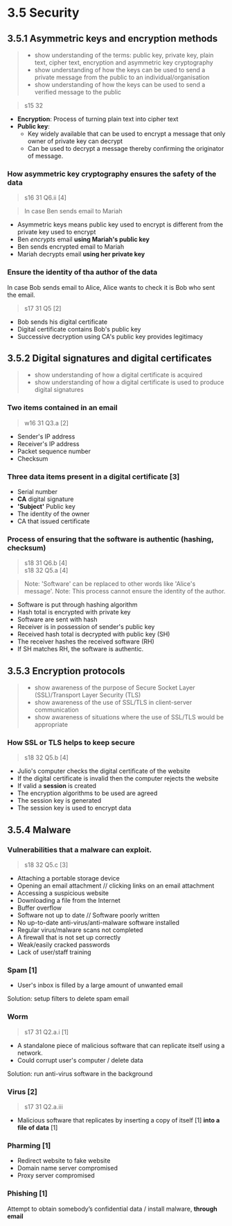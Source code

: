 # 3.5 Security

3.5.1 Asymmetric keys and encryption methods
----------
> - show understanding of the terms: public key, private key, plain text, cipher text, encryption and asymmetric key cryptography
> - show understanding of how the keys can be used to send a private message from the public to an individual/organisation
> - show understanding of how the keys can be used to send a verified message to the public


> s15 32

- **Encryption**: Process of turning plain text into cipher text
- **Public key**:
  - Key widely available that can be used to encrypt a message that only owner of private key can decrypt
  - Can be used to decrypt a message thereby confirming the originator of message.

### How asymmetric key cryptography ensures the safety of the data
> s16 31 Q6.ii \[4\]

> In case Ben sends email to Mariah

- Asymmetric keys means public key used to encrypt is different from the private key used to encrypt
- Ben *encrypts* email **using Mariah's public key**
- Ben sends encrypted email to Mariah
- Mariah decrypts email **using her private key**

### Ensure the identity of tha author of the data
In case Bob sends email to Alice, Alice wants to check it is Bob who sent the email.

> s17 31 Q5 \[2\]

- Bob sends his digital certificate
- Digital certificate contains Bob's public key
- Successive decryption using CA's public key provides legitimacy

3.5.2 Digital signatures and digital certificates
-------------------------------------------------
> - show understanding of how a digital certificate is acquired
> - show understanding of how a digital certificate is used to produce digital signatures

### Two items contained in an email
> w16 31 Q3.a \[2\]

- Sender's IP address
- Receiver's IP address
- Packet sequence number
- Checksum

### Three data items present in a digital certificate \[3\]
- Serial number
- **CA** digital signature
- **'Subject'** Public key
- The identity of the owner
- CA that issued certificate

### Process of ensuring that the software is authentic (hashing, checksum)
> s18 31 Q6.b \[4\]  
> s18 32 Q5.a \[4\]

> Note: 'Software' can be replaced to other words like 'Alice's message'.
> Note: This process cannot ensure the identity of the author.

- Software is put through hashing algorithm
- Hash total is encrypted with private key
- Software are sent with hash
- Receiver is in possession of sender's public key
- Received hash total is decrypted with public key (SH)
- The receiver hashes the received software (RH)
- If SH matches RH, the software is authentic.

3.5.3 Encryption protocols
--------------------------
> - show awareness of the purpose of Secure Socket Layer (SSL)/Transport Layer Security (TLS)
> - show awareness of the use of SSL/TLS in client-server communication
> - show awareness of situations where the use of SSL/TLS would be appropriate

### How SSL or TLS helps to keep secure
> s18 32 Q5.b \[4\]

- Julio's computer checks the digital certificate of the website
- If the digital certificate is invalid then the computer rejects the website
- If valid a **session** is created
- The encryption algorithms to be used are agreed
- The session key is generated
- The session key is used to encrypt data

3.5.4 Malware
-------------

### Vulnerabilities that a malware can exploit.
> s18 32 Q5.c \[3\]

- Attaching a portable storage device
- Opening an email attachment // clicking links on an email attachment
- Accessing a suspicious website
- Downloading a file from the Internet
- Buffer overflow
- Software not up to date // Software poorly written
- No up-to-date anti-virus/anti-malware software installed
- Regular virus/malware scans not completed
- A firewall that is not set up correctly
- Weak/easily cracked passwords
- Lack of user/staff training

### Spam \[1\]
- User's inbox is filled by a large amount of unwanted email

Solution: setup filters to delete spam email

### Worm
> s17 31 Q2.a.i \[1\]

- A standalone piece of malicious software that can replicate itself using a network.
- Could corrupt user's computer / delete data

Solution: run anti-virus software in the background

### Virus \[2\]
> s17 31 Q2.a.iii

- Malicious software that replicates by inserting a copy of itself \[1\] **into a file of data** \[1\]

### Pharming \[1\]
- Redirect website to fake website
- Domain name server compromised
- Proxy server compromised

### Phishing \[1\]
Attempt to obtain somebody’s confidential data / install
malware, **through email**